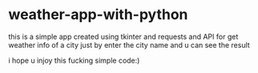 # weather-app-with-python
this is a simple app created using tkinter and requests and API for get weather info of a city just by enter the city name and u can see the result


i hope u injoy this fucking simple code:)
